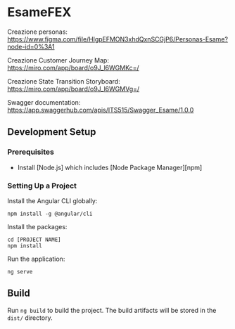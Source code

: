 # EsameFEX


Creazione personas: https://www.figma.com/file/HlgpEFMON3xhdQxnSCGjP6/Personas-Esame?node-id=0%3A1


Creazione Customer Journey Map: https://miro.com/app/board/o9J_l6WGMKc=/


Creazione State Transition Storyboard: https://miro.com/app/board/o9J_l6WGMVg=/


Swagger documentation: https://app.swaggerhub.com/apis/ITS515/Swagger_Esame/1.0.0


## Development Setup

### Prerequisites

- Install [Node.js] which includes [Node Package Manager][npm]

### Setting Up a Project

Install the Angular CLI globally:

```
npm install -g @angular/cli
```

Install the packages:

```
cd [PROJECT NAME]
npm install
```

Run the application:

```
ng serve
```

## Build

Run `ng build` to build the project. The build artifacts will be stored in the `dist/` directory.